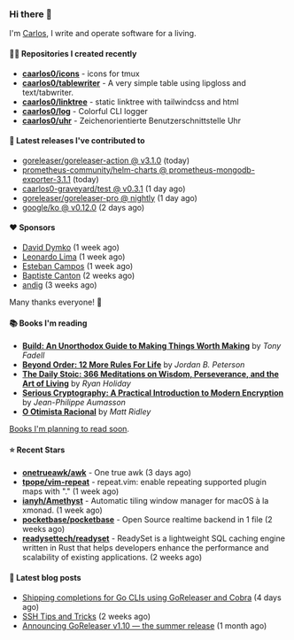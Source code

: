### Hi there 👋

I'm [Carlos](https://caarlos0.dev), I write and operate software for a living.

#### 👨‍💻 Repositories I created recently
- **[caarlos0/icons](https://github.com/caarlos0/icons)** - icons for tmux
- **[caarlos0/tablewriter](https://github.com/caarlos0/tablewriter)** - A very simple table using lipgloss and text/tabwriter.
- **[caarlos0/linktree](https://github.com/caarlos0/linktree)** - static linktree with tailwindcss and html
- **[caarlos0/log](https://github.com/caarlos0/log)** - Colorful CLI logger
- **[caarlos0/uhr](https://github.com/caarlos0/uhr)** - Zeichenorientierte Benutzerschnittstelle Uhr

#### 🚀 Latest releases I've contributed to


- [goreleaser/goreleaser-action @ v3.1.0](https://github.com/goreleaser/goreleaser-action/releases/tag/v3.1.0) (today)
- [prometheus-community/helm-charts @ prometheus-mongodb-exporter-3.1.1](https://github.com/prometheus-community/helm-charts/releases/tag/prometheus-mongodb-exporter-3.1.1) (today)
- [caarlos0-graveyard/test @ v0.3.1](https://github.com/caarlos0-graveyard/test/releases/tag/v0.3.1) (1 day ago)
- [goreleaser/goreleaser-pro @ nightly](https://github.com/goreleaser/goreleaser-pro/releases/tag/nightly) (1 day ago)
- [google/ko @ v0.12.0](https://github.com/google/ko/releases/tag/v0.12.0) (2 days ago)

#### ❤️ Sponsors
- [David Dymko](https://github.com/ddymko) (1 week ago)
- [Leonardo Lima](https://github.com/leozz37) (1 week ago)
- [Esteban Campos](https://github.com/stvmachine) (1 week ago)
- [Baptiste Canton](https://github.com/batmac) (2 weeks ago)
- [andig](https://github.com/andig) (3 weeks ago)

Many thanks everyone! 🙏

#### 📚 Books I'm reading
- **[Build: An Unorthodox Guide to Making Things Worth Making](https://www.goodreads.com/book/show/58733670-build)** by _Tony Fadell_
- **[Beyond Order: 12 More Rules For Life](https://www.goodreads.com/book/show/57422874-beyond-order)** by _Jordan B. Peterson_
- **[The Daily Stoic: 366 Meditations on Wisdom, Perseverance, and the Art of Living](https://www.goodreads.com/book/show/29093292-the-daily-stoic)** by _Ryan Holiday_
- **[Serious Cryptography: A Practical Introduction to Modern Encryption](https://www.goodreads.com/book/show/36265193-serious-cryptography)** by _Jean-Philippe Aumasson_
- **[O Otimista Racional](https://www.goodreads.com/book/show/32706964-o-otimista-racional)** by _Matt Ridley_

[Books I'm planning to read soon](https://www.amazon.com.br/hz/wishlist/ls/EB8P7VS717SV).

#### ⭐ Recent Stars


- **[onetrueawk/awk](https://github.com/onetrueawk/awk)** - One true awk (3 days ago)
- **[tpope/vim-repeat](https://github.com/tpope/vim-repeat)** - repeat.vim: enable repeating supported plugin maps with &#34;.&#34; (1 week ago)
- **[ianyh/Amethyst](https://github.com/ianyh/Amethyst)** - Automatic tiling window manager for macOS à la xmonad. (1 week ago)
- **[pocketbase/pocketbase](https://github.com/pocketbase/pocketbase)** - Open Source realtime backend in 1 file (2 weeks ago)
- **[readysettech/readyset](https://github.com/readysettech/readyset)** - ReadySet is a lightweight SQL caching engine written in Rust that helps developers enhance the performance and scalability of existing applications.  (2 weeks ago)

#### 📄 Latest blog posts
- [Shipping completions for Go CLIs using GoReleaser and Cobra](https://carlosbecker.com/posts/golang-completions-cobra/) (4 days ago)
- [SSH Tips and Tricks](https://carlosbecker.com/posts/ssh-tips-and-tricks/) (2 weeks ago)
- [Announcing GoReleaser v1.10 — the summer release](https://carlosbecker.com/posts/goreleaser-v1.10/) (1 month ago)
